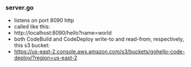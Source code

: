 ### server.go

* listens on port 8090 http
* called like this:
* http://localhost:8090/hello?name=world
* both CodeBuild and CodeDeploy write-to and read-from, respectively, this s3 bucket:
* https://us-east-2.console.aws.amazon.com/s3/buckets/gohello-code-deploy/?region=us-east-2
